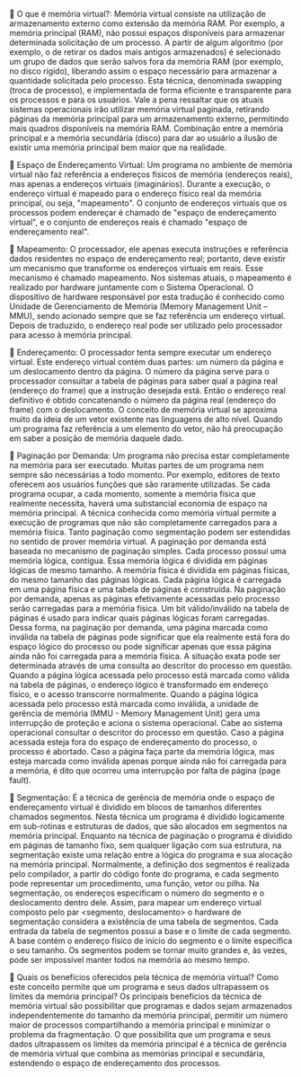 	O que é memória virtual?:
Memória virtual consiste na utilização de armazenamento externo como
extensão da memória RAM. Por exemplo, a memória principal (RAM), não
possui espaços disponíveis para armazenar determinada solicitação de um processo. A partir de algum algoritmo (por exemplo, o de retirar os dados mais
antigos armazenados) é selecionado um grupo de dados que serão salvos fora
da memória RAM (por exemplo, no disco rígido), liberando assim o espaço
necessário para armazenar a quantidade solicitada pelo processo. Esta técnica, denominada swapping (troca de processo), e implementada de forma eficiente e transparente para os processos e para os usuários. Vale a pena ressaltar que os atuais sistemas operacionais irão utilizar memória virtual paginada, retirando páginas da memória principal para um armazenamento externo, permitindo mais quadros disponíveis na memória RAM. Combinação entre a memória principal e a memória secundária (disco) para dar ao usuário a ilusão de existir uma memória principal bem maior que na realidade.

	Espaço de Endereçamento Virtual:
Um programa no ambiente de memória virtual não faz referência a endereços físicos de memória (endereços reais), mas apenas a endereços virtuais (imaginários). Durante a execução, o endereço virtual é mapeado para o endereço físico real da memória principal, ou seja, "mapeamento". O conjunto de endereços virtuais que os processos podem endereçar é chamado de "espaço de endereçamento virtual", e o conjunto de endereços reais é chamado "espaço de endereçamento real".

	Mapeamento: 
O processador, ele apenas executa instruções e referência dados residentes no espaço de endereçamento real; portanto, deve existir um mecanismo que transforme os endereços virtuais em reais. Esse mecanismo é chamado mapeamento. Nos sistemas atuais, o mapeamento é realizado por hardware juntamente com o Sistema Operacional. O dispositivo de hardware responsável por esta tradução é conhecido como Unidade de Gerenciamento de Memória (Memory Management Unit – MMU), sendo acionado sempre que se faz referência um endereço virtual. Depois de traduzido, o endereço real pode ser utilizado pelo processador para acesso à memória principal. 

	Endereçamento: 
O processador tenta sempre executar um endereço virtual. Este endereço virtual contém duas partes: um número da página e um deslocamento dentro da página. O número da página serve para o processador consultar a tabela de páginas para saber qual a página real (endereço do frame) que a instrução desejada está. Então o endereço real definitivo é obtido concatenando o número da página real (endereço do frame) com o deslocamento. O conceito de memória virtual se aproxima muito da ideia de um vetor existente nas linguagens de alto nível. Quando um programa faz referência a um elemento do vetor, não há preocupação em saber a posição de memória daquele dado. 

 
	Paginação por Demanda:
Um programa não precisa estar completamente na memória para ser executado. Muitas partes de um programa nem sempre são necessárias a todo momento. Por exemplo, editores de texto oferecem aos usuários funções que são raramente utilizadas. Se cada programa ocupar, a cada momento, somente a memória física que realmente necessita, haverá uma substancial economia de espaço na memória principal. A técnica conhecida como memória virtual permite a execução de programas que não são completamente carregados para a memória física. Tanto
paginação como segmentação podem ser estendidas no sentido de prover memória virtual. A paginação por demanda está baseada no mecanismo de paginação simples. Cada processo possui uma memória lógica, contígua. Essa memória lógica é dividida em páginas lógicas de mesmo tamanho. A memória física é dividida em páginas físicas, do mesmo tamanho das páginas lógicas. Cada página lógica é carregada em uma página física e uma tabela de páginas é construída. Na paginação por demanda, apenas as páginas efetivamente acessadas pelo processo serão carregadas para a memória física. Um bit válido/inválido na tabela de páginas é usado para indicar quais páginas lógicas foram carregadas. Dessa forma, na paginação por demanda, uma página marcada como inválida na tabela de páginas pode significar que ela realmente está fora do espaço lógico do processo ou pode significar apenas que essa página ainda não foi carregada para a memória física. A situação exata pode ser determinada através de uma consulta ao descritor do processo em questão. Quando a página lógica acessada pelo processo está marcada como válida na tabela de páginas, o endereço lógico é transformado em endereço físico, e o acesso transcorre normalmente. Quando a página lógica acessada pelo processo está marcada como inválida, a unidade de gerência de memória (MMU - Memory Management Unit) gera uma interrupção de proteção e aciona o sistema operacional. Cabe ao sistema operacional consultar o descritor do processo em questão. Caso a página acessada esteja fora do espaço de endereçamento do processo, o processo é abortado. Caso a página faça parte da memória lógica, mas esteja marcada como inválida apenas porque ainda não foi carregada para a memória, é dito que ocorreu uma interrupção por falta de página (page fault).

	Segmentação:
É a técnica de gerência de memória onde o espaço de endereçamento virtual
é dividido em blocos de tamanhos diferentes chamados segmentos. Nesta técnica um programa é dividido logicamente em sub-rotinas e estruturas de dados, que são alocados em segmentos na memória principal. Enquanto na técnica de paginação o programa é dividido em páginas de tamanho fixo, sem qualquer ligação com sua estrutura, na segmentação existe uma relação entre a lógica do programa e sua alocação na memória principal. Normalmente, a definição dos segmentos é realizada pelo compilador, a partir do código fonte do programa, e cada segmento pode representar um procedimento, uma função, vetor ou pilha. Na segmentação, os endereços especificam o número do segmento e o deslocamento dentro dele. Assim, para mapear um endereço virtual composto pelo par <segmento, deslocamento> o hardware de segmentação considera a existência de uma tabela de segmentos.
Cada entrada da tabela de segmentos possui a base e o limite de cada segmento. A base contém o endereço físico de início do segmento e o limite especifica o seu tamanho. Os segmentos podem se tornar muito grandes e, às vezes, pode ser impossível manter todos na memória ao mesmo tempo.


	Quais os benefícios oferecidos pela técnica de memória virtual? Como este conceito permite que um programa e seus dados ultrapassem os limites da memória principal?
Os principais benefícios da técnica de memória virtual são possibilitar que programas e dados sejam armazenados independentemente do tamanho da memória principal, permitir um número maior de processos compartilhando a memória principal e minimizar o problema da fragmentação. O que possibilita que um programa e seus dados ultrapassem os limites da memória principal é a técnica de gerência de memória virtual que combina as memórias principal e
secundária, estendendo o espaço de endereçamento dos processos.